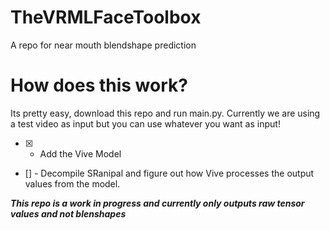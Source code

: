 # TheVRMLFaceToolbox
A repo for near mouth blendshape prediction

# How does this work?
Its pretty easy, download this repo and run main.py. Currently we are using a test video as input but you can use whatever you want as input!

- [x] - Add the Vive Model

- []  - Decompile SRanipal and figure out how Vive processes the output values from the model.

***This repo is a work in progress and currently only outputs raw tensor values and not blenshapes***
